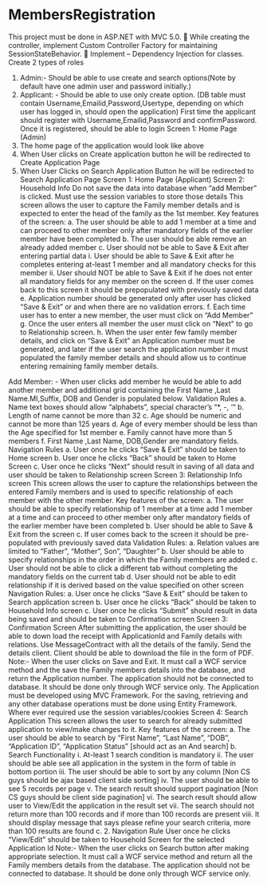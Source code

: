 # MembersRegistration
This project must be done in ASP.NET with MVC 5.0. 
 While creating the controller, implement Custom Controller Factory for maintaining 
SessionStateBehavior.
 Implement – Dependency Injection for classes.
Create 2 types of roles
1. Admin:- Should be able to use create and search options(Note by default have one admin user 
and password initially.)
2. Applicant: - Should be able to use only create option.
(DB table must contain Username,Emailid,Password,Usertype, depending on which user has 
logged in, should open the application)
First time the applicant should register with Username,Emailid,Password and confirmPassword.
Once it is registered, should be able to login 
Screen 1: Home Page (Admin)
1. The home page of the application would look like above
2. When User clicks on Create application button he will be redirected to Create Application Page
3. When User Clicks on Search Application Button he will be redirected to Search Application Page
Screen 1: Home Page (Applicant)
Screen 2: Household Info 
Do not save the data into database when “add Member” is clicked. Must use the session variables to 
store those details 
This screen allows the user to capture the Family member details and is expected to enter the head of 
the family as the 1st member. 
 Key features of the screen:
a. The user should be able to add 1 member at a time and can proceed to other member 
only after mandatory fields of the earlier member have been completed
b. The user should be able remove an already added member
c. User should not be able to Save & Exit after entering partial data
 i. User should be able to Save & Exit after he completes 
entering at-least 1 member and all mandatory checks for this member 
 ii. User should NOT be able to Save & Exit if he does not 
enter all mandatory fields for any member on the screen
d. If the user comes back to this screen it should be prepopulated with previously saved 
data
e. Application number should be generated only after user has clicked “Save & Exit” or and 
when there are no validation errors.
f. Each time user has to enter a new member, the user must click on “Add Member”
g. Once the user enters all member the user must click on “Next” to go to Relationship 
screen.
h. When the user enter few family member details, and click on “Save & Exit” an 
Application number must be generated, and later if the user search the application 
number it must populated the family member details and should allow us to continue 
entering remaining family member details.
 
Add Member: - When user clicks add member he would be able to add another member and additional 
grid containing the First Name ,Last Name.MI,Suffix, DOB and Gender is populated below.
Validation Rules
a. Name text boxes should allow “alphabets”, special character’s “*, -, ‘“
b. Length of name cannot be more than 32
c. Age should be numeric and cannot be more than 125 years
d. Age of every member should be less than the Age specified for 1st member
e. Family cannot have more than 5 members
f. First Name ,Last Name, DOB,Gender are mandatory fields.
 Navigation Rules
a. User once he clicks “Save & Exit” should be taken to Home screen
b. User once he clicks “Back” should be taken to Home Screen
c. User once he clicks “Next” should result in saving of all data and user should be taken to 
Relationship screen 
Screen 3: Relationship Info screen
This screen allows the user to capture the relationships between the entered Family members and is 
used to specific relationship of each member with the other member. 
Key features of the screen:
a. The user should be able to specify relationship of 1 member at a time add 1 member at a 
time and can proceed to other member only after mandatory fields of the earlier member 
have been completed
b. User should be able to Save & Exit from the screen 
c. If user comes back to the screen it should be pre-populated with previously saved data
Validation Rules:
a. Relation values are limited to “Father”, “Mother”, Son”, “Daughter”
b. User should be able to specify relationships in the order in which the Family members 
are added
c. User should not be able to click a different tab without completing the mandatory fields 
on the current tab
d. User should not be able to edit relationship if it is derived based on the value specified 
on other screen
Navigation Rules:
a. User once he clicks “Save & Exit” should be taken to Search application screen
b. User once he clicks “Back” should be taken to Household Info screen
c. User once he clicks “Submit” should result in data being saved and should be taken to 
Confirmation screen 
Screen 3: Confirmation Screen
After submitting the application, the user should be able to down load the receipt with 
ApplicationId and Family details with relations.
Use MessageContract with all the details of the family. Send the details client.
Client should be able to download the file in the form of PDF.
Note:- When the user clicks on Save and Exit. It must call a WCF service method and the save the 
Family members details into the database, and return the Application number. The application should 
not be connected to database. It should be done only through WCF service only. 
The Application must be developed using MVC Framework. For the saving, retrieving and any other 
database operations must be done using Entity Framework.
Where ever required use the session variables/cookies 
Screen 4: Search Application
This screen allows the user to search for already submitted application to view/make changes to it. 
Key features of the screen:
a. The user should be able to search by “First Name”, “Last Name”, “DOB”, “Application 
ID”, “Application Status” [should act as an And search]
b. Search Functionality
i. At-least 1 search condition is mandatory
ii. The user should be able see all application in the system in the form of table in 
bottom portion
iii. The user should be able to sort by any column [Non CS guys should be ajax 
based client side sorting]
iv. The user should be able to see 5 records per page
v. The search result should support pagination [Non CS guys should be client side 
pagination]
vi. The search result should allow user to View/Edit the application in the result set
vii. The search should not return more than 100 records and if more than 100 
records are present
viii. It should display message that says please refine your search criteria, more than 
100 results are found
c.
2. Navigation Rule
 User once he clicks “View/Edit” should be taken to Household Screen for the selected 
Application Id
Note:- When the user clicks on Search button after making appropriate selection. It must call a WCF 
service method and return all the Family members details from the database. The application should 
not be connected to database. It should be done only through WCF service only. 

